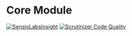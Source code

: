 # Core Module

[![SensioLabsInsight](https://insight.sensiolabs.com/projects/92d544b4-a3ca-4c2a-9ffd-0741c521cb14/mini.png)](https://insight.sensiolabs.com/projects/92d544b4-a3ca-4c2a-9ffd-0741c521cb14)
[![Scrutinizer Code Quality](https://scrutinizer-ci.com/g/nWidart-Modules/Core/badges/quality-score.png?b=master)](https://scrutinizer-ci.com/g/nWidart-Modules/Core/?branch=master)
